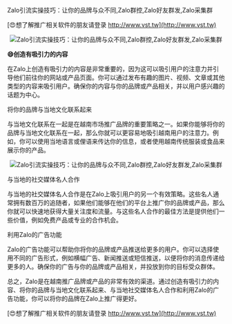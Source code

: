 Zalo引流实操技巧：让你的品牌与众不同,Zalo群控,Zalo好友群发,Zalo采集群

[😍想了解推广相关软件的朋友请登录 http://www.vst.tw](http://www.vst.tw)

 <center><img src="https://vst.tw/MP4/tuiguang/png/6.png" alt="Zalo引流实操技巧：让你的品牌与众不同,Zalo群控,Zalo好友群发,Zalo采集群"></center>

**😄创造有吸引力的内容**

在Zalo上创造有吸引力的内容是非常重要的，因为这可以吸引用户的注意力并引导他们前往你的网站或产品页面。你可以通过发布有趣的图片、视频、文章或其他类型的内容来吸引用户。确保你的内容与你的品牌或产品相关，并以用户感兴趣的话题为中心。

将你的品牌与当地文化联系起来

与当地文化联系在一起是在越南市场推广品牌的重要策略之一。如果你能够将你的品牌与当地文化联系在一起，那么你就可以更容易地吸引越南用户的注意力。例如，你可以使用当地语言或俚语来传达你的信息，或者使用越南传统服装或食品来展示你的产品。

 <center><img src="https://vst.tw/MP4/tuiguang/png/8.png" alt="Zalo引流实操技巧：让你的品牌与众不同,Zalo群控,Zalo好友群发,Zalo采集群"></center>

与当地的社交媒体名人合作

与当地的社交媒体名人合作是在Zalo上吸引用户的另一个有效策略。这些名人通常拥有数百万的追随者，如果他们能够在他们的平台上推广你的品牌或产品，那么你就可以快速地获得大量关注度和流量。与这些名人合作的最佳方法是提供他们一些价值，例如免费产品或专业的合作机会。

利用Zalo的广告功能

Zalo的广告功能可以帮助你将你的品牌或产品推送给更多的用户。你可以选择使用不同的广告形式，例如横幅广告、新闻推送或短信推送，以便将你的消息传递给更多的人。确保你的广告与你的品牌或产品相关，并投放到你的目标受众群体。

总之，Zalo是在越南推广品牌或产品的非常有效的渠道。通过创造有吸引力的内容、将你的品牌与当地文化联系起来、与当地社交媒体名人合作和利用Zalo的广告功能，你可以将你的品牌在Zalo上推广得更好。

[😍想了解推广相关软件的朋友请登录 http://www.vst.tw](http://www.vst.tw)



